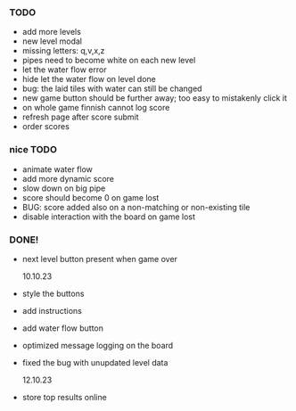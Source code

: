 ### TODO

- add more levels
- new level modal
- missing letters: q,v,x,z
- pipes need to become white on each new level
- let the water flow error
- hide let the water flow on level done
- bug: the laid tiles with water can still be changed
- new game button should be further away; too easy to mistakenly click it
- on whole game finnish cannot log score
- refresh page after score submit
- order scores

### nice TODO

- animate water flow
- add more dynamic score
- slow down on big pipe
- score should become 0 on game lost
- BUG: score added also on a non-matching or non-existing tile
- disable interaction with the board on game lost

### DONE!

- next level button present when game over

  10.10.23

- style the buttons
- add instructions
- add water flow button
- optimized message logging on the board
- fixed the bug with unupdated level data

  12.10.23

- store top results online
